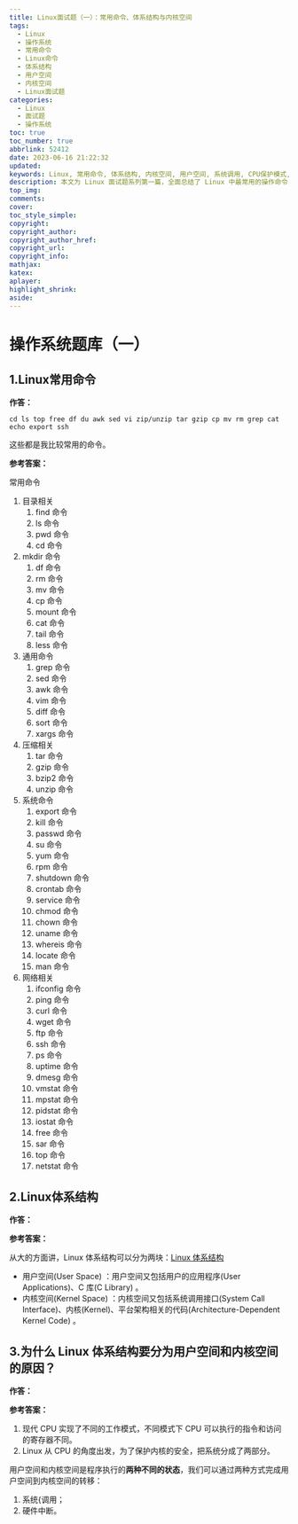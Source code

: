 ```yaml
---
title: Linux面试题（一）：常用命令、体系结构与内核空间
tags:
  - Linux
  - 操作系统
  - 常用命令
  - Linux命令
  - 体系结构
  - 用户空间
  - 内核空间
  - Linux面试题
categories:
  - Linux
  - 面试题
  - 操作系统
toc: true
toc_number: true
abbrlink: 52412
date: 2023-06-16 21:22:32
updated:
keywords: Linux, 常用命令, 体系结构, 内核空间, 用户空间, 系统调用, CPU保护模式, 面试题, 操作系统
description: 本文为 Linux 面试题系列第一篇，全面总结了 Linux 中最常用的操作命令，并深入探讨了 Linux 的体系结构，详细解释了为何要划分用户空间和内核空间以及它们之间的交互方式。
top_img:
comments:
cover:
toc_style_simple:
copyright:
copyright_author:
copyright_author_href:
copyright_url:
copyright_info:
mathjax:
katex:
aplayer:
highlight_shrink:
aside:
---
```


# 操作系统题库（一）

## 1.Linux常用命令

**作答：**

```shell
cd ls top free df du awk sed vi zip/unzip tar gzip cp mv rm grep cat echo export ssh
```

这些都是我比较常用的命令。

**参考答案：**

常用命令

1. 目录相关
   1. find 命令
   2. ls 命令
   3. pwd 命令
   4. cd 命令
2. mkdir 命令
   1. df 命令
   2. rm 命令
   3. mv 命令
   4. cp 命令
   5. mount 命令
   6. cat 命令
   7. tail 命令
   8. less 命令
3. 通用命令
   1. grep 命令
   2. sed 命令
   3. awk 命令
   4. vim 命令
   5. diff 命令
   6. sort 命令
   7. xargs 命令
4. 压缩相关
   1. tar 命令
   2. gzip 命令
   3. bzip2 命令
   4. unzip 命令
5. 系统命令
   1. export 命令
   2. kill 命令
   3. passwd 命令
   4. su 命令
   5. yum 命令
   6. rpm 命令
   7. shutdown 命令
   8. crontab 命令
   9. service 命令
   10. chmod 命令
   11. chown 命令
   12. uname 命令
   13. whereis 命令
   14. locate 命令
   15. man 命令
6. 网络相关
   1. ifconfig 命令
   2. ping 命令
   3. curl 命令
   4. wget 命令
   5. ftp 命令
   6. ssh 命令
   7. ps 命令
   8. uptime 命令
   9. dmesg 命令
   10. vmstat 命令
   11. mpstat 命令
   12. pidstat 命令
   13. iostat 命令
   14. free 命令
   15. sar 命令
   16. top 命令
   17. netstat 命令

## 2.Linux体系结构

**作答：**

**参考答案：**

从大的方面讲，Linux 体系结构可以分为两块：[Linux 体系结构](https://img-blog.csdn.net/20170401170616835?watermark/2/text/aHR0cDovL2Jsb2cuY3Nkbi5uZXQvd2VpeGluXzM2Mzk3MTQx/font/5a6L5L2T/fontsize/400/fill/I0JBQkFCMA==/dissolve/70/gravity/SouthEast)

- 用户空间(User Space) ：用户空间又包括用户的应用程序(User Applications)、C 库(C Library) 。
- 内核空间(Kernel Space) ：内核空间又包括系统调用接口(System Call Interface)、内核(Kernel)、平台架构相关的代码(Architecture-Dependent Kernel Code) 。

## 3.为什么 Linux 体系结构要分为用户空间和内核空间的原因？

**作答：**

**参考答案：**

1. 现代 CPU 实现了不同的工作模式，不同模式下 CPU 可以执行的指令和访问的寄存器不同。
2. Linux 从 CPU 的角度出发，为了保护内核的安全，把系统分成了两部分。

用户空间和内核空间是程序执行的**两种不同的状态**，我们可以通过两种方式完成用户空间到内核空间的转移：

1. 系统{调用；
2. 硬件中断。
